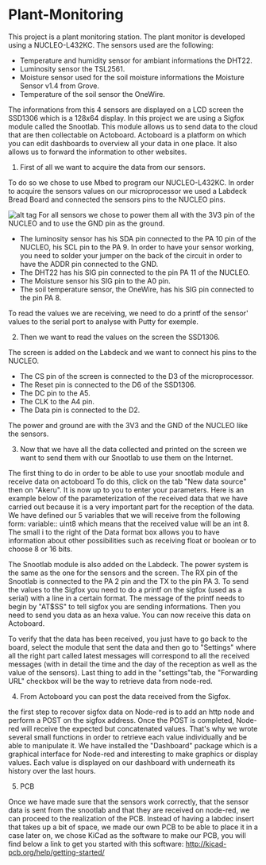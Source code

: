 # Plant-Monitoring
This project is a plant monitoring station.
The plant monitor is developed using a NUCLEO-L432KC.
The sensors used are the following:
- Temperature and humidity sensor for ambiant informations the DHT22.
- Luminosity sensor the TSL2561.
- Moisture sensor used for the soil moisture informations the Moisture Sensor v1.4 from Grove.
- Temperature of the soil sensor the OneWire.

The informations from this 4 sensors are displayed on a LCD screen the SSD1306 which is a 128x64 display.
In this project we are using a Sigfox module called the Snootlab. 
This module allows us to send data to the cloud that are then collectable on Actoboard.
Actoboard is a platform on which you can edit dashboards to overview all your data in one place.
It also allows us to forward the information to other websites.

1. First of all we want to acquire the data from our sensors. 

To do so we chose to use Mbed to program our NUCLEO-L432KC.
In order to acquire the sensors values on our microprocessor we used a Labdeck Bread Board and connected the sensors pins to the NUCLEO pins.

![alt tag](https://user-images.githubusercontent.com/31851288/35196651-446d266a-fed5-11e7-87d6-69debb05b10d.png)
For all sensors we chose to power them all with the 3V3 pin of the NUCLEO and to use the GND pin as the ground.
- The luminosity sensor has his SDA pin connected to the PA 10 pin of the NUCLEO, his SCL pin to the PA 9. In order to have your sensor working, you need to solder your jumper on the back of the circuit in order to have the ADDR pin connected to the GND.
- The DHT22 has his SIG pin connected to the pin PA 11 of the NUCLEO.
- The Moisture sensor his SIG pin to the A0 pin.
- The soil temperature sensor, the OneWire, has his SIG pin connected to the pin PA 8.

To read the values we are receiving, we need to do a printf of the sensor' values to the serial port to analyse with Putty for exemple.

2. Then we want to read the values on the screen the SSD1306.

The screen is added on the Labdeck and we want to connect his pins to the NUCLEO.
- The CS pin of the screen is connected to the D3 of the microprocessor.
- The Reset pin is connected to the D6 of the SSD1306.
- The DC pin to the A5.
- The CLK to the A4 pin.
- The Data pin is connected to the D2.

The power and ground are with the 3V3 and the GND of the NUCLEO like the sensors.

3. Now that we have all the data collected and printed on the screen we want to send them with our Snootlab to use them on the Internet.

The first thing to do in order to be able to use your snootlab module and receive data on actoboard 
To do this, click on the tab "New data source" then on "Akeru". 
It is now up to you to enter your parameters. 
Here is an example below of the parameterization of the received data that we have carried out because it is a very important part for the reception of the data. 
We have defined our 5 variables that we will receive from the following form: variable:: uint8 which means that the received value will be an int 8. The small i to the right of the Data format box allows you to have information about other possibilities such as receiving float or boolean or to choose 8 or 16 bits. 

The Snootlab module is also added on the Labdeck.
The power system is the same as the one for the sensors and the screen.
The RX pin of the Snootlab is connected to the PA 2 pin and the TX to the pin PA 3.
To send the values to the Sigfox you need to do a printf on the sigfox (used as a serial) with a line in a certain format.
The message of the printf needs to begin by "AT$SS" to tell sigfox you are sending informations.
Then you need to send you data as an hexa value.
You can now receive this data on Actoboard.

To verify that the data has been received, you just have to go back to the board, select the module that sent the data and then go to "Settings" where all the right part called latest messages will correspond to all the received messages (with in detail the time and the day of the reception as well as the value of the sensors).
Last thing to add in the "settings"tab, the "Forwarding URL" checkbox will be the way to retrieve data from node-red.  

4. From Actoboard you can post the data received from the Sigfox.

the first step to recover sigfox data on Node-red is to add an http node and perform a POST on the sigfox address. 
Once the POST is completed, Node-red will receive the expected but concatenated values. That's why we wrote several small functions in order to retrieve each value individually and be able to manipulate it. 
We have installed the "Dashboard" package which is a graphical interface for Node-red and interesting to make graphics or display values. Each value is displayed on our dashboard with underneath its history over the last hours.  

5. PCB 

Once we have made sure that the sensors work correctly, that the sensor data is sent from the snootlab and that they are received on node-red, we can proceed to the realization of the PCB. Instead of having a labdec insert that takes up a bit of space, we made our own PCB to be able to place it in a case later on, we chose KiCad as the software to make our PCB, you will find below a link to get you started with this software: 
http://kicad-pcb.org/help/getting-started/

